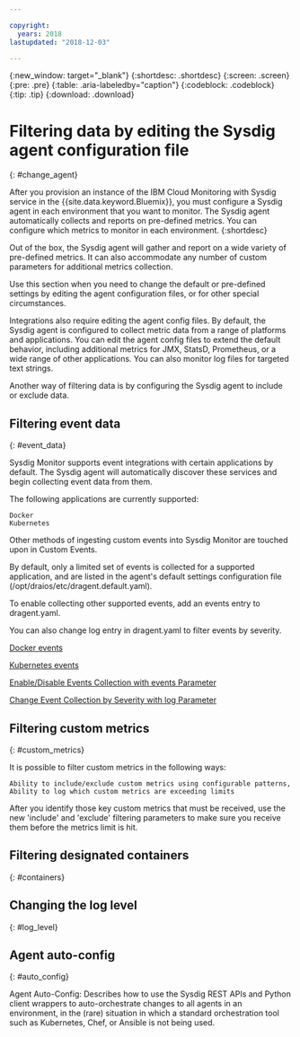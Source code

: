 ```yaml
---

copyright:
  years: 2018
lastupdated: "2018-12-03"

---
```


{:new_window: target="_blank"}
{:shortdesc: .shortdesc}
{:screen: .screen}
{:pre: .pre}
{:table: .aria-labeledby="caption"}
{:codeblock: .codeblock}
{:tip: .tip}
{:download: .download}

# Filtering data by editing the Sysdig agent configuration file
{: #change_agent}

After you provision an instance of the IBM Cloud Monitoring with Sysdig service in the {{site.data.keyword.Bluemix}}, you must configure a Sysdig agent in each environment that you want to monitor. The Sysdig agent automatically collects and reports on pre-defined metrics. You can configure which metrics to monitor in each environment.
{:shortdesc}


Out of the box, the Sysdig agent will gather and report on a wide variety of pre-defined metrics. It can also accommodate any number of custom parameters for additional metrics collection. 

Use this section when you need to change the default or pre-defined settings by editing the agent configuration files, or for other special circumstances. 

Integrations also require editing the agent config files.
By default, the Sysdig agent is configured to collect metric data from a range of platforms and applications. You can edit the agent config files to extend the default behavior, including additional metrics for JMX, StatsD, Prometheus, or a wide range of other applications.  You can also monitor log files for targeted text strings.

Another way of filtering data is by configuring the Sysdig agent to include or exclude data.

## Filtering event data
{: #event_data}

Sysdig Monitor supports event integrations with certain applications by default. The Sysdig agent will automatically discover these services and begin collecting event data from them.

The following applications are currently supported:

    Docker
    Kubernetes

Other methods of ingesting custom events into Sysdig Monitor are touched upon in Custom Events.

By default, only a limited set of events is collected for a supported application, and are listed in the agent's default settings configuration file (/opt/draios/etc/dragent.default.yaml).

To enable collecting other supported events, add an events entry to dragent.yaml.

You can also change log entry in dragent.yaml to filter events by severity. 

[Docker events](https://sysdigdocs.atlassian.net/wiki/spaces/Platform/pages/234356795/Enable+Disable+Event+Data#Enable/DisableEventData-DockerEvents)

[Kubernetes events](https://sysdigdocs.atlassian.net/wiki/spaces/Platform/pages/234356795/Enable+Disable+Event+Data#Enable/DisableEventData-KubernetesEvents)

[Enable/Disable Events Collection with events Parameter](https://sysdigdocs.atlassian.net/wiki/spaces/Platform/pages/234356795/Enable+Disable+Event+Data#Enable/DisableEventData-Enable/DisableEventsCollectionwitheventsParameter)

[Change Event Collection by Severity with log Parameter](https://sysdigdocs.atlassian.net/wiki/spaces/Platform/pages/234356795/Enable+Disable+Event+Data#Enable/DisableEventData-ChangeEventCollectionbySeveritywithlogParameter)

## Filtering custom metrics
{: #custom_metrics}

It is possible to filter custom metrics in the following ways: 

    Ability to include/exclude custom metrics using configurable patterns,
    Ability to log which custom metrics are exceeding limits

After you identify those key custom metrics that must be received, use the new 'include' and 'exclude' filtering parameters to make sure you receive them before the metrics limit is hit.

## Filtering designated containers
{: #containers}


## Changing the log level
{: #log_level}


## Agent auto-config
{: #auto_config}

Agent Auto-Config: Describes how to use the Sysdig REST APIs and Python client wrappers to auto-orchestrate changes to all agents in an environment, in the (rare) situation in which a standard orchestration tool such as Kubernetes, Chef, or Ansible is not being used. 